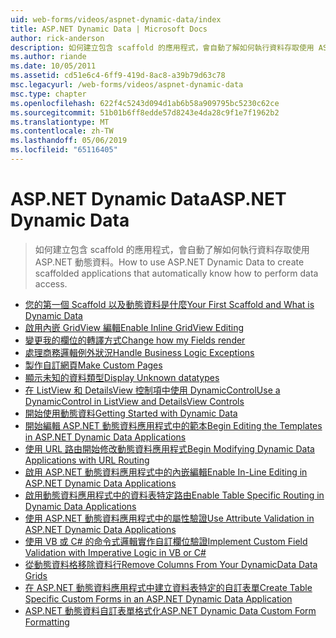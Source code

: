 ```yaml
---
uid: web-forms/videos/aspnet-dynamic-data/index
title: ASP.NET Dynamic Data | Microsoft Docs
author: rick-anderson
description: 如何建立包含 scaffold 的應用程式，會自動了解如何執行資料存取使用 ASP.NET 動態資料。
ms.author: riande
ms.date: 10/05/2011
ms.assetid: cd51e6c4-6ff9-419d-8ac8-a39b79d63c78
msc.legacyurl: /web-forms/videos/aspnet-dynamic-data
msc.type: chapter
ms.openlocfilehash: 622f4c5243d094d1ab6b58a909795bc5230c62ce
ms.sourcegitcommit: 51b01b6ff8edde57d8243e4da28c9f1e7f1962b2
ms.translationtype: MT
ms.contentlocale: zh-TW
ms.lasthandoff: 05/06/2019
ms.locfileid: "65116405"
---
```

# <a name="aspnet-dynamic-data"></a><span data-ttu-id="345c5-103">ASP.NET Dynamic Data</span><span class="sxs-lookup"><span data-stu-id="345c5-103">ASP.NET Dynamic Data</span></span>

> <span data-ttu-id="345c5-104">如何建立包含 scaffold 的應用程式，會自動了解如何執行資料存取使用 ASP.NET 動態資料。</span><span class="sxs-lookup"><span data-stu-id="345c5-104">How to use ASP.NET Dynamic Data to create scaffolded applications that automatically know how to perform data access.</span></span>

- [<span data-ttu-id="345c5-105">您的第一個 Scaffold 以及動態資料是什麼</span><span class="sxs-lookup"><span data-stu-id="345c5-105">Your First Scaffold and What is Dynamic Data</span></span>](your-first-scaffold-and-what-is-dynamic-data.md)
- [<span data-ttu-id="345c5-106">啟用內嵌 GridView 編輯</span><span class="sxs-lookup"><span data-stu-id="345c5-106">Enable Inline GridView Editing</span></span>](how-do-i-enable-inline-gridview-editing.md)
- [<span data-ttu-id="345c5-107">變更我的欄位的轉譯方式</span><span class="sxs-lookup"><span data-stu-id="345c5-107">Change how my Fields render</span></span>](how-do-i-change-how-my-fields-render.md)
- [<span data-ttu-id="345c5-108">處理商務邏輯例外狀況</span><span class="sxs-lookup"><span data-stu-id="345c5-108">Handle Business Logic Exceptions</span></span>](how-do-i-handle-business-logic-exceptions.md)
- [<span data-ttu-id="345c5-109">製作自訂網頁</span><span class="sxs-lookup"><span data-stu-id="345c5-109">Make Custom Pages</span></span>](how-do-i-make-custom-pages.md)
- [<span data-ttu-id="345c5-110">顯示未知的資料類型</span><span class="sxs-lookup"><span data-stu-id="345c5-110">Display Unknown datatypes</span></span>](how-do-i-display-unknown-datatypes.md)
- [<span data-ttu-id="345c5-111">在 ListView 和 DetailsView 控制項中使用 DynamicControl</span><span class="sxs-lookup"><span data-stu-id="345c5-111">Use a DynamicControl in ListView and DetailsView Controls</span></span>](how-do-i-use-a-dynamiccontrol-in-listview-and-detailsview-controls.md)
- [<span data-ttu-id="345c5-112">開始使用動態資料</span><span class="sxs-lookup"><span data-stu-id="345c5-112">Getting Started with Dynamic Data</span></span>](getting-started-with-dynamic-data.md)
- [<span data-ttu-id="345c5-113">開始編輯 ASP.NET 動態資料應用程式中的範本</span><span class="sxs-lookup"><span data-stu-id="345c5-113">Begin Editing the Templates in ASP.NET Dynamic Data Applications</span></span>](begin-editing-the-templates-in-aspnet-dynamic-data-applications.md)
- [<span data-ttu-id="345c5-114">使用 URL 路由開始修改動態資料應用程式</span><span class="sxs-lookup"><span data-stu-id="345c5-114">Begin Modifying Dynamic Data Applications with URL Routing</span></span>](begin-modifying-dynamic-data-applications-with-url-routing.md)
- [<span data-ttu-id="345c5-115">啟用 ASP.NET 動態資料應用程式中的內嵌編輯</span><span class="sxs-lookup"><span data-stu-id="345c5-115">Enable In-Line Editing in ASP.NET Dynamic Data Applications</span></span>](enable-in-line-editing-in-aspnet-dynamic-data-applications.md)
- [<span data-ttu-id="345c5-116">啟用動態資料應用程式中的資料表特定路由</span><span class="sxs-lookup"><span data-stu-id="345c5-116">Enable Table Specific Routing in Dynamic Data Applications</span></span>](how-to-enable-table-specific-routing-in-dynamic-data-applications.md)
- [<span data-ttu-id="345c5-117">使用 ASP.NET 動態資料應用程式中的屬性驗證</span><span class="sxs-lookup"><span data-stu-id="345c5-117">Use Attribute Validation in ASP.NET Dynamic Data Applications</span></span>](how-to-use-attribute-validation-in-aspnet-dynamic-data-applications.md)
- [<span data-ttu-id="345c5-118">使用 VB 或 C# 的命令式邏輯實作自訂欄位驗證</span><span class="sxs-lookup"><span data-stu-id="345c5-118">Implement Custom Field Validation with Imperative Logic in VB or C#</span></span>](how-to-implement-custom-field-validation-with-imperative-logic-in-vb-or-c.md)
- [<span data-ttu-id="345c5-119">從動態資料格移除資料行</span><span class="sxs-lookup"><span data-stu-id="345c5-119">Remove Columns From Your DynamicData Data Grids</span></span>](how-to-remove-columns-from-your-dynamicdata-data-grids.md)
- [<span data-ttu-id="345c5-120">在 ASP.NET 動態資料應用程式中建立資料表特定的自訂表單</span><span class="sxs-lookup"><span data-stu-id="345c5-120">Create Table Specific Custom Forms in an ASP.NET Dynamic Data Application</span></span>](how-to-create-table-specific-custom-forms-in-an-aspnet-dynamic-data-application.md)
- [<span data-ttu-id="345c5-121">ASP.NET 動態資料自訂表單格式化</span><span class="sxs-lookup"><span data-stu-id="345c5-121">ASP.NET Dynamic Data Custom Form Formatting</span></span>](aspnet-dynamic-data-custom-form-formatting.md)
